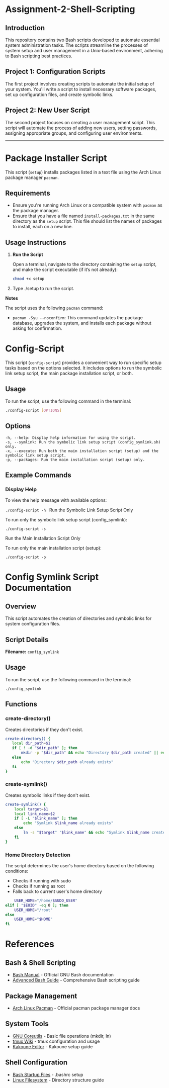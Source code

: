 # Assignment-2-Shell-Scripting

## Introduction

This repository contains two Bash scripts developed to automate essential system administration tasks. The scripts streamline the processes of system setup and user management in a Unix-based environment, adhering to Bash scripting best practices.

## Project 1: Configuration Scripts

The first project involves creating scripts to automate the initial setup of your system. You'll write a script to install necessary software packages, set up configuration files, and create symbolic links.

## Project 2: New User Script

The second project focuses on creating a user management script. This script will automate the process of adding new users, setting passwords, assigning appropriate groups, and configuring user environments.

---

# Package Installer Script

This script (`setup`) installs packages listed in a text file using the Arch Linux package manager `pacman`.

## Requirements

- Ensure you're running Arch Linux or a compatible system with `pacman` as the package manager.
- Ensure that you have a file named `install-packages.txt` in the same directory as the `setup` script. This file should list the names of packages to install, each on a new line.

## Usage Instructions

1. **Run the Script**

   Open a terminal, navigate to the directory containing the `setup` script, and make the script executable (if it’s not already):

   ```bash
   chmod +x setup
   ```

2. Type ./setup
 to run the script.


**Notes**

The script uses the following `pacman` command:

- `pacman -Syu --noconfirm`: This command updates the package database, upgrades the system, and installs each package without asking for confirmation.




# Config-Script

This script (`config-script`) provides a convenient way to run specific setup tasks based on the options selected. It includes options to run the symbolic link setup script, the main package installation script, or both.

## Usage

To run the script, use the following command in the terminal:

```bash
./config-script [OPTIONS]
```

## Options

    -h, --help: Display help information for using the script.
    -s, --symlink: Run the symbolic link setup script (config_symlink.sh) only.
    -x, --execute: Run both the main installation script (setup) and the symbolic link setup script.
    -p, --packages: Run the main installation script (setup) only.


## Example Commands

### Display Help

To view the help message with available options:

```./config-script -h ```
Run the Symbolic Link Setup Script Only

To run only the symbolic link setup script (config_symlink):

``` ./config-script -s ```

Run the Main Installation Script Only

To run only the main installation script (setup):

```./config-script -p ```

# Config Symlink Script Documentation

## Overview
This script automates the creation of directories and symbolic links for system configuration files.

## Script Details
**Filename:** `config_symlink`
## Usage 
To run the script, use the following command in the terminal:

```./config_symlink ```

## Functions

### create-directory()
Creates directories if they don't exist.

```bash
create-directory() {
   local dir_path=$1
   if [ ! -d "$dir_path" ]; then
       mkdir -p "$dir_path" && echo "Directory $dir_path created" || echo "Failed to create directory $dir_path"
   else
       echo "Directory $dir_path already exists"
   fi
}
```

### create-symlink()
Creates symbolic links if they don't exist.

```bash
create-symlink() {
    local target=$1
    local link_name=$2
    if [ -L "$link_name" ]; then
        echo "Symlink $link_name already exists"
    else
        ln -s "$target" "$link_name" && echo "Symlink $link_name created" || echo "Failed to create symlink $link_name"
    fi
}
```

### Home Directory Detection
The script determines the user's home directory based on the following conditions:

- Checks if running with sudo
- Checks if running as root
- Falls back to current user's home directory

```bash if [ "$SUDO_USER" ]; then
    USER_HOME="/home/$SUDO_USER"
elif [ "$EUID" -eq 0 ]; then
    USER_HOME="/root"
else
    USER_HOME="$HOME"
fi
```

# References
## Bash & Shell Scripting
- [Bash Manual](https://www.gnu.org/software/bash/manual/bash.html) - Official GNU Bash documentation
- [Advanced Bash Guide](https://tldp.org/LDP/abs/html/) - Comprehensive Bash scripting guide

## Package Management
- [Arch Linux Pacman](https://wiki.archlinux.org/title/pacman) - Official pacman package manager docs

## System Tools
- [GNU Coreutils](https://www.gnu.org/software/coreutils/manual/) - Basic file operations (mkdir, ln)
- [tmux Wiki](https://github.com/tmux/tmux/wiki) - tmux configuration and usage
- [Kakoune Editor](https://github.com/mawww/kakoune/blob/master/README.asciidoc) - Kakoune setup guide

## Shell Configuration  
- [Bash Startup Files](https://www.gnu.org/software/bash/manual/html_node/Bash-Startup-Files.html) - .bashrc setup
- [Linux Filesystem](https://tldp.org/LDP/Linux-Filesystem-Hierarchy/html/) - Directory structure guide

